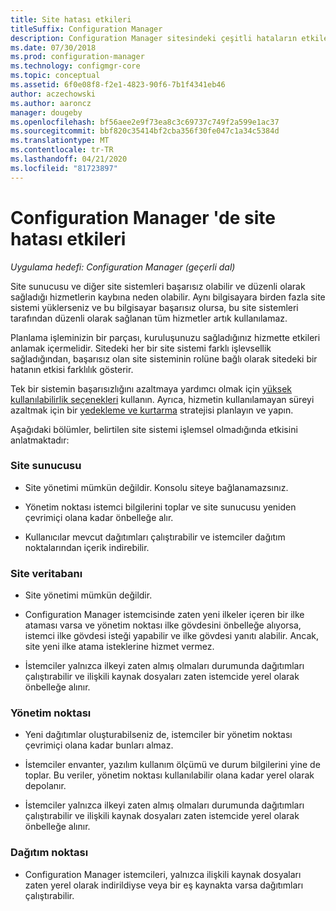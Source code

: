```yaml
---
title: Site hatası etkileri
titleSuffix: Configuration Manager
description: Configuration Manager sitesindeki çeşitli hataların etkilerini anlayın.
ms.date: 07/30/2018
ms.prod: configuration-manager
ms.technology: configmgr-core
ms.topic: conceptual
ms.assetid: 6f0e08f8-f2e1-4823-90f6-7b1f4341eb46
author: aczechowski
ms.author: aaroncz
manager: dougeby
ms.openlocfilehash: bf56aee2e9f73ea8c3c69737c749f2a599e1ac37
ms.sourcegitcommit: bbf820c35414bf2cba356f30fe047c1a34c5384d
ms.translationtype: MT
ms.contentlocale: tr-TR
ms.lasthandoff: 04/21/2020
ms.locfileid: "81723897"
---
```

# <a name="site-failure-impacts-in-configuration-manager"></a>Configuration Manager 'de site hatası etkileri

*Uygulama hedefi: Configuration Manager (geçerli dal)*

Site sunucusu ve diğer site sistemleri başarısız olabilir ve düzenli olarak sağladığı hizmetlerin kaybına neden olabilir. Aynı bilgisayara birden fazla site sistemi yüklerseniz ve bu bilgisayar başarısız olursa, bu site sistemleri tarafından düzenli olarak sağlanan tüm hizmetler artık kullanılamaz.

Planlama işleminizin bir parçası, kuruluşunuzu sağladığınız hizmette etkileri anlamak içermelidir. Sitedeki her bir site sistemi farklı işlevsellik sağladığından, başarısız olan site sisteminin rolüne bağlı olarak sitedeki bir hatanın etkisi farklılık gösterir. 

Tek bir sistemin başarısızlığını azaltmaya yardımcı olmak için [yüksek kullanılabilirlik seçenekleri](../deploy/configure/high-availability-options.md) kullanın. Ayrıca, hizmetin kullanılamayan süreyi azaltmak için bir [yedekleme ve kurtarma](backup-and-recovery.md) stratejisi planlayın ve yapın.

Aşağıdaki bölümler, belirtilen site sistemi işlemsel olmadığında etkisini anlatmaktadır:


### <a name="site-server"></a>Site sunucusu

- Site yönetimi mümkün değildir. Konsolu siteye bağlanamazsınız.  

- Yönetim noktası istemci bilgilerini toplar ve site sunucusu yeniden çevrimiçi olana kadar önbelleğe alır.  

- Kullanıcılar mevcut dağıtımları çalıştırabilir ve istemciler dağıtım noktalarından içerik indirebilir.  


### <a name="site-database"></a>Site veritabanı

- Site yönetimi mümkün değildir.  

- Configuration Manager istemcisinde zaten yeni ilkeler içeren bir ilke ataması varsa ve yönetim noktası ilke gövdesini önbelleğe alıyorsa, istemci ilke gövdesi isteği yapabilir ve ilke gövdesi yanıtı alabilir. Ancak, site yeni ilke atama isteklerine hizmet vermez.  

- İstemciler yalnızca ilkeyi zaten almış olmaları durumunda dağıtımları çalıştırabilir ve ilişkili kaynak dosyaları zaten istemcide yerel olarak önbelleğe alınır.  


### <a name="management-point"></a>Yönetim noktası

- Yeni dağıtımlar oluşturabilseniz de, istemciler bir yönetim noktası çevrimiçi olana kadar bunları almaz.  

- İstemciler envanter, yazılım kullanım ölçümü ve durum bilgilerini yine de toplar. Bu veriler, yönetim noktası kullanılabilir olana kadar yerel olarak depolanır.  

- İstemciler yalnızca ilkeyi zaten almış olmaları durumunda dağıtımları çalıştırabilir ve ilişkili kaynak dosyaları zaten istemcide yerel olarak önbelleğe alınır.  


### <a name="distribution-point"></a>Dağıtım noktası

- Configuration Manager istemcileri, yalnızca ilişkili kaynak dosyaları zaten yerel olarak indirildiyse veya bir eş kaynakta varsa dağıtımları çalıştırabilir.


